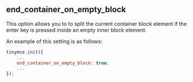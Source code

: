 ## end_container_on_empty_block

This option allows you to to split the current container block element if the enter key is pressed inside an empty inner block element.

An example of this setting is as follows:

```js
tinymce.init({
	...
    end_container_on_empty_block: true,
    ...
});
```

